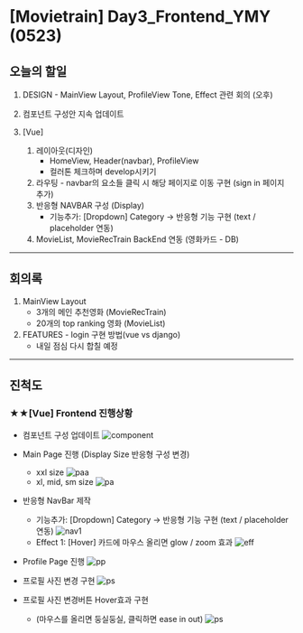 # [Movietrain] Day3_Frontend_YMY (0523)

## 오늘의 할일 

  1. DESIGN - MainView Layout, ProfileView Tone, Effect 관련 회의 (오후)
  
  2. 컴포넌트 구성안 지속 업데이트  
  3. [Vue] 
     1. 레이아웃(디자인) 
         - HomeView, Header(navbar), ProfileView 
         - 컬러톤 체크하며 develop시키기 
     2. 라우팅 - navbar의 요소들 클릭 시 해당 페이지로 이동 구현 (sign in 페이지 추가)  
     3. 반응형 NAVBAR 구성 (Display)
         - 기능추가: [Dropdown] Category -> 반응형 기능 구현 (text / placeholder 연동)
     4. MovieList, MovieRecTrain BackEnd 연동 (영화카드 - DB)



  
-------------------
## 회의록
  1. MainView Layout 
      - 3개의 메인 추천영화 (MovieRecTrain)
      - 20개의 top ranking 영화 (MovieList) 
  2. FEATURES - login 구현 방법(vue vs django)
       - 내일 점심 다시 합칠 예정 




------
  ## 진척도 


### ★★[Vue] Frontend 진행상황 
- 컴포넌트 구성 업데이트 
    ![component](img/Comp.JPG)
- Main Page 진행 (Display Size 반응형 구성 변경)
  - xxl size
    ![paa](img/main_page.png)
  - xl, mid, sm size
    ![pa](img/main_page2.png)
  
- 반응형 NavBar 제작 
  - 기능추가: [Dropdown] Category -> 반응형 기능 구현 (text / placeholder 연동)
    ![nav1](img/navbar_1.png)
  - Effect 1: [Hover] 카드에 마우스 올리면 glow / zoom 효과
    ![eff](img/card_effect.png)
- Profile Page 진행
    ![pp](img/profile_page.png)
- 프로필 사진 변경 구현 
    ![ps](img/profile_change.png)
- 프로필 사진 변경버튼 Hover효과 구현
  - (마우스를 올리면 둥실둥실, 클릭하면 ease in out)
    ![ps](img/camera_hover_code.png)
    
  